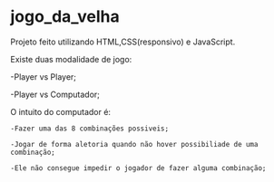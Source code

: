 # jogo_da_velha

Projeto feito utilizando HTML,CSS(responsivo) e JavaScript.



Existe duas modalidade de jogo:

-Player vs Player;

-Player vs Computador;



O intuito do computador é:

    -Fazer uma das 8 combinações possiveis;

    -Jogar de forma aletoria quando não hover possibiliade de uma combinação;

    -Ele não consegue impedir o jogador de fazer alguma combinação;
